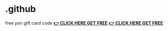 # .github
free psn gift card code **[👉 CLICK HERE GET FREE](https://tinyurl.com/3yr8f7uh)**  **[👉 CLICK HERE GET FREE](https://tinyurl.com/3yr8f7uh)**
